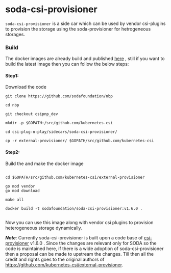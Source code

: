 # soda-csi-provisioner

`soda-csi-provisioner` is a side car which can be used by vendor csi-plugins to provision the storage using the soda-provisioner for hetrogeneous storages.

### Build
The docker images are already build and published [here](https://hub.docker.com/repository/docker/sodafoundation/soda-csi-provisioner) , still if you want to build the latest image then you can follow the below steps:
#### Step1: 
Download the code
```
git clone https://github.com/sodafoundation/nbp

cd nbp

git checkout csipnp_dev

mkdir -p $GOPATH:/src/github.com/kubernetes-csi

cd csi-plug-n-play/sidecars/soda-csi-provisioner/

cp -r external-provisioner/ $GOPATH/src/github.com/kubernetes-csi

```

#### Step2:
Build the and make the docker image
```

cd $GOPATH/src/github.com/kubernetes-csi/external-provisioner

go mod vendor
go mod download

make all

docker build -t sodafoundation/soda-csi-provisioner:v1.6.0 .


```

Now you can use this image along with vendor csi plugins to provision heterogeneous storage dynamically.



***Note***: Currently soda-csi-provisioner is built upon a code base of [csi-provisioner](https://github.com/kubernetes-csi/external-provisioner) v1.6.0 . Since the changes are relevant only for SODA so the code is maintained here, if there is a wide adoption of soda-csi-provisioner then a proposal can be made to upstream the changes. Till then all the credit and rights goes to the original authors of https://github.com/kubernetes-csi/external-provisioner.
